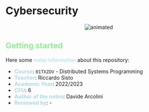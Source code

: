# Cybersecurity
<p align="center">
  <img src="header.gif" alt="animated"/>
</p>

## <span style="color:lightgreen">Getting started</span>

Here some <span style="color:lightblue">meta-information</span> about this repository:
- **<span style="color:lightblue">Course</span>**: `01TXZOV` - Distributed Systems Programming
- **<span style="color:lightblue">Teacher</span>**: Riccardo Sisto
- **<span style="color:lightblue">Academic Year</span>**: 2022/2023
- **<span style="color:lightblue">CFU</span>**: 6
- **<span style="color:lightblue">Author of the notes</span>**: Davide Arcolini
- **<span style="color:lightblue">Reviewed by</span>**: -
